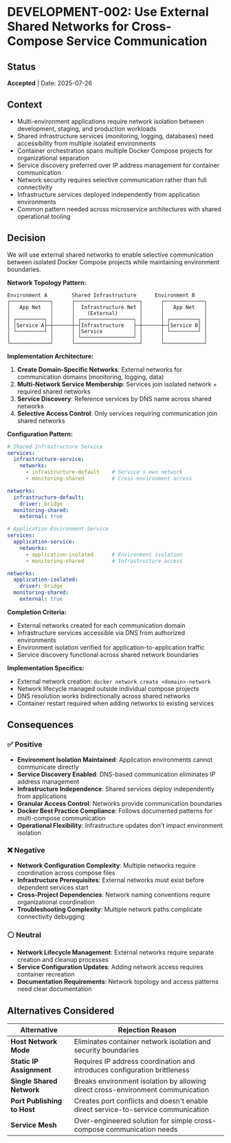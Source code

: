 # DEVELOPMENT-002: Use External Shared Networks for Cross-Compose Service Communication

## Status

**Accepted** | Date: 2025-07-26

## Context

- Multi-environment applications require network isolation between development, staging, and production workloads
- Shared infrastructure services (monitoring, logging, databases) need accessibility from multiple isolated environments
- Container orchestration spans multiple Docker Compose projects for organizational separation
- Service discovery preferred over IP address management for container communication
- Network security requires selective communication rather than full connectivity
- Infrastructure services deployed independently from application environments
- Common pattern needed across microservice architectures with shared operational tooling

## Decision

We will use external shared networks to enable selective communication between isolated Docker Compose projects while maintaining environment boundaries.

**Network Topology Pattern:**

```
Environment A        Shared Infrastructure      Environment B
┌─────────────┐      ┌─────────────────────┐      ┌─────────────┐
│   App Net   │      │  Infrastructure Net │      │   App Net   │
│             │      │    (External)       │      │             │
│ ┌─────────┐ │      │ ┌─────────────────┐ │      │ ┌─────────┐ │
│ │Service A├─┼──────┼─┤Infrastructure   ├─┼──────┼─┤Service B│ │
│ └─────────┘ │      │ │Service          │ │      │ └─────────┘ │
│             │      │ └─────────────────┘ │      │             │
└─────────────┘      └─────────────────────┘      └─────────────┘

```

**Implementation Architecture:**

1. **Create Domain-Specific Networks**: External networks for communication domains (monitoring, logging, data)
2. **Multi-Network Service Membership**: Services join isolated network + required shared networks
3. **Service Discovery**: Reference services by DNS name across shared networks
4. **Selective Access Control**: Only services requiring communication join shared networks

**Configuration Pattern:**

```yaml
# Shared Infrastructure Service
services:
  infrastructure-service:
    networks:
      - infrastructure-default    # Service's own network
      - monitoring-shared         # Cross-environment access

networks:
  infrastructure-default:
    driver: bridge
  monitoring-shared:
    external: true

# Application Environment Service
services:
  application-service:
    networks:
      - application-isolated      # Environment isolation
      - monitoring-shared         # Infrastructure access

networks:
  application-isolated:
    driver: bridge
  monitoring-shared:
    external: true

```

**Completion Criteria:**

- External networks created for each communication domain
- Infrastructure services accessible via DNS from authorized environments
- Environment isolation verified for application-to-application traffic
- Service discovery functional across shared network boundaries

**Implementation Specifics:**

- External network creation: `docker network create <domain>-network`
- Network lifecycle managed outside individual compose projects
- DNS resolution works bidirectionally across shared networks
- Container restart required when adding networks to existing services

## Consequences

### ✅ Positive

- **Environment Isolation Maintained**: Application environments cannot communicate directly
- **Service Discovery Enabled**: DNS-based communication eliminates IP address management
- **Infrastructure Independence**: Shared services deploy independently from applications
- **Granular Access Control**: Networks provide communication boundaries
- **Docker Best Practice Compliance**: Follows documented patterns for multi-compose communication
- **Operational Flexibility**: Infrastructure updates don't impact environment isolation

### ❌ Negative

- **Network Configuration Complexity**: Multiple networks require coordination across compose files
- **Infrastructure Prerequisites**: External networks must exist before dependent services start
- **Cross-Project Dependencies**: Network naming conventions require organizational coordination
- **Troubleshooting Complexity**: Multiple network paths complicate connectivity debugging

### ⚪ Neutral

- **Network Lifecycle Management**: External networks require separate creation and cleanup processes
- **Service Configuration Updates**: Adding network access requires container recreation
- **Documentation Requirements**: Network topology and access patterns need clear documentation

## Alternatives Considered

| Alternative | Rejection Reason |
| --- | --- |
| **Host Network Mode** | Eliminates container network isolation and security boundaries |
| **Static IP Assignment** | Requires IP address coordination and introduces configuration brittleness |
| **Single Shared Network** | Breaks environment isolation by allowing direct cross-environment communication |
| **Port Publishing to Host** | Creates port conflicts and doesn't enable direct service-to-service communication |
| **Service Mesh** | Over-engineered solution for simple cross-compose communication needs |